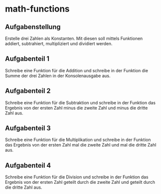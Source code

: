 # math-functions
## Aufgabenstellung
Erstelle drei Zahlen als Konstanten.
Mit diesen soll mittels Funktionen addiert, subtrahiert, multipliziert und dividiert werden.

## Aufgabenteil 1
Schreibe eine Funktion für die Addition und schreibe in der Funktion die Summe der drei Zahlen in der Konsolenausgabe aus.

## Aufgabenteil 2
Schreibe eine Funktion für die Subtraktion und schreibe in der Funktion das Ergebnis von der ersten Zahl minus die zweite Zahl und minus die dritte Zahl aus. 

## Aufgabenteil 3
Schreibe eine Funktion für die Multiplikation und schreibe in der Funktion das Ergebnis von der ersten Zahl mal die zweite Zahl und mal die dritte Zahl aus.

## Aufgabenteil 4
Schreibe eine Funktion für die Division und schreibe in der Funktion das Ergebnis von der ersten Zahl geteilt durch die zweite Zahl und geteilt durch die dritte Zahl aus.
